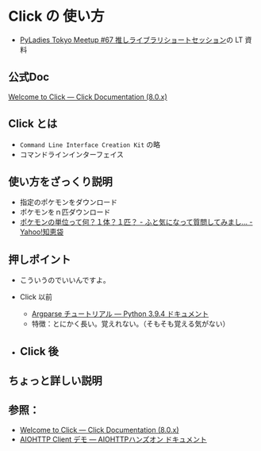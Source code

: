 # Click の 使い方

- [PyLadies Tokyo Meetup #67 推しライブラリショートセッション](https://pyladies-tokyo.connpass.com/event/236789/)の LT 資料


## 公式Doc
[Welcome to Click — Click Documentation (8.0.x)](https://click.palletsprojects.com/en/8.0.x/)


## Click とは
- `Command Line Interface Creation Kit` の略
- コマンドラインインターフェイス

## 使い方をざっくり説明

- 指定のポケモンをダウンロード
- ポケモンをｎ匹ダウンロード
- [ポケモンの単位って何？１体？１匹？ - ふと気になって質問してみまし... - Yahoo!知恵袋](https://detail.chiebukuro.yahoo.co.jp/qa/question_detail/q1444131164)


## 押しポイント

- こういうのでいいんですよ。
- Click 以前
    - [Argparse チュートリアル — Python 3.9.4 ドキュメント](https://docs.python.org/ja/3.9/howto/argparse.html)
    - 特徴：とにかく長い。覚えれない。（そもそも覚える気がない）
  
- Click 後
    - 

## ちょっと詳しい説明


## 参照：
- [Welcome to Click — Click Documentation (8.0.x)](https://click.palletsprojects.com/en/8.0.x/)
- [AIOHTTP Client デモ — AIOHTTPハンズオン ドキュメント](https://aiohttp-hands-on.readthedocs.io/ja/latest/aiohttp_client_demo.html)










